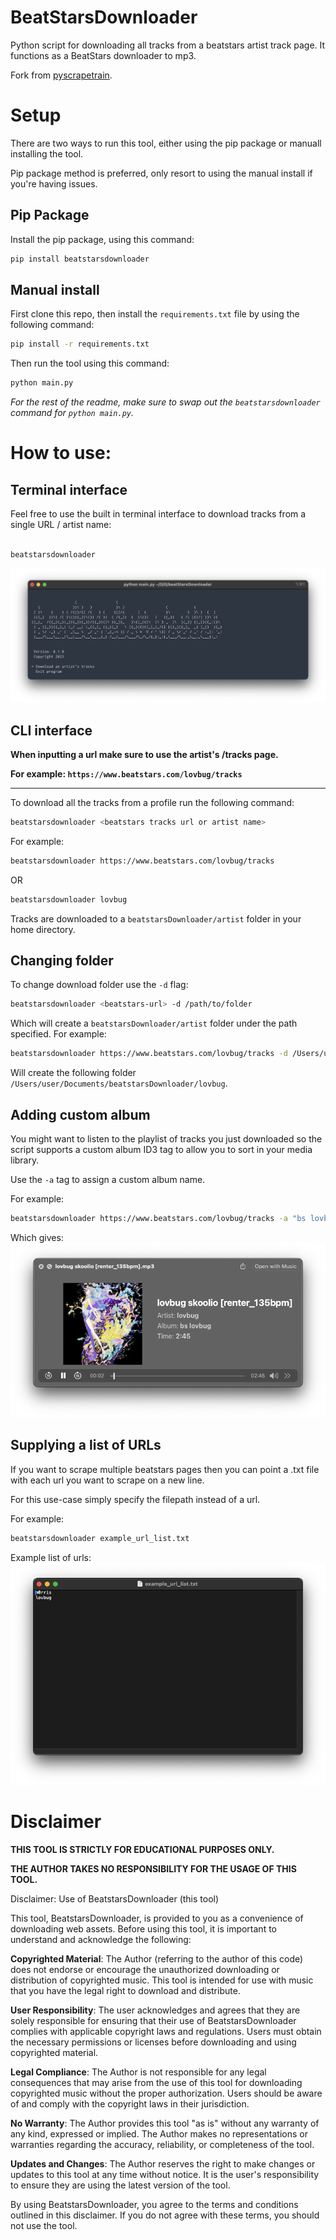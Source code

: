# BeatStarsDownloader

Python script for downloading all tracks from a beatstars artist track page. 
It functions as a BeatStars downloader to mp3.

Fork from [pyscrapetrain](https://github.com/tim-morriss/pyscrapeTrain).

# Setup
There are two ways to run this tool, either using the pip package or manuall installing the tool.

Pip package method is preferred, only resort to using the manual install if you're having issues.
## Pip Package

Install the pip package, using this command:

```bash
pip install beatstarsdownloader
```

## Manual install
First clone this repo, then install the `requirements.txt` file by using the following command:

```bash
pip install -r requirements.txt
```

Then run the tool using this command:

```bash
python main.py
```

*For the rest of the readme, make sure to swap out the `beatstarsdownloader` command for `python main.py`.*

# How to use:
## Terminal interface
Feel free to use the built in terminal interface to download tracks from a single URL / artist name:

```bash

beatstarsdownloader

```
![image](https://raw.githubusercontent.com/tim-morriss/beatstarsdownloader/main/media/terminal_ui.png)


## CLI interface

**When inputting a url make sure to use the artist's /tracks page.**

**For example: `https://www.beatstars.com/lovbug/tracks`**

----

To download all the tracks from a profile run the following command:

```bash
beatstarsdownloader <beatstars tracks url or artist name>
```

For example: 
```bash
beatstarsdownloader https://www.beatstars.com/lovbug/tracks
```
OR
```bash
beatstarsdownloader lovbug
```

Tracks are downloaded to a `beatstarsDownloader/artist` folder in your home directory. 
## Changing folder
To change download folder use the `-d` flag:
```bash
beatstarsdownloader <beatstars-url> -d /path/to/folder
```

Which will create a `beatstarsDownloader/artist` folder under the path specified.
For example:
```bash
beatstarsdownloader https://www.beatstars.com/lovbug/tracks -d /Users/user/Documents
```
Will create the following folder `/Users/user/Documents/beatstarsDownloader/lovbug`.

## Adding custom album
You might want to listen to the playlist of tracks you just downloaded 
so the script supports a custom album ID3 tag to allow you to sort in your media library.

Use the `-a` tag to assign a custom album name.

For example:
```bash
beatstarsdownloader https://www.beatstars.com/lovbug/tracks -a "bs lovbug"
```

Which gives:
![image](https://raw.githubusercontent.com/tim-morriss/beatstarsdownloader/main/media/album_example.png)

## Supplying a list of URLs

If you want to scrape multiple beatstars pages then you can point a .txt file 
with each url you want to scrape on a new line.

For this use-case simply specify the filepath instead of a url.

For example:
```bash
beatstarsdownloader example_url_list.txt
```

Example list of urls:
![image](https://raw.githubusercontent.com/tim-morriss/beatstarsdownloader/main/media/example_url_list.png)

# Disclaimer

**THIS TOOL IS STRICTLY FOR EDUCATIONAL PURPOSES ONLY.**

**THE AUTHOR TAKES NO RESPONSIBILITY FOR THE USAGE OF THIS TOOL.**

Disclaimer: Use of BeatstarsDownloader (this tool)

This tool, BeatstarsDownloader, is provided to you as a convenience of downloading web assets. Before using this tool, it is important to understand and acknowledge the following:

**Copyrighted Material**: The Author (referring to the author of this code) does not endorse or encourage the unauthorized downloading or distribution of copyrighted music. This tool is intended for use with music that you have the legal right to download and distribute.

**User Responsibility**: The user acknowledges and agrees that they are solely responsible for ensuring that their use of BeatstarsDownloader complies with applicable copyright laws and regulations. Users must obtain the necessary permissions or licenses before downloading and using copyrighted material.

**Legal Compliance**: The Author is not responsible for any legal consequences that may arise from the use of this tool for downloading copyrighted music without the proper authorization. Users should be aware of and comply with the copyright laws in their jurisdiction.

**No Warranty**: The Author provides this tool "as is" without any warranty of any kind, expressed or implied. The Author makes no representations or warranties regarding the accuracy, reliability, or completeness of the tool.

**Updates and Changes**: The Author reserves the right to make changes or updates to this tool at any time without notice. It is the user's responsibility to ensure they are using the latest version of the tool.

By using BeatstarsDownloader, you agree to the terms and conditions outlined in this disclaimer. If you do not agree with these terms, you should not use the tool.
